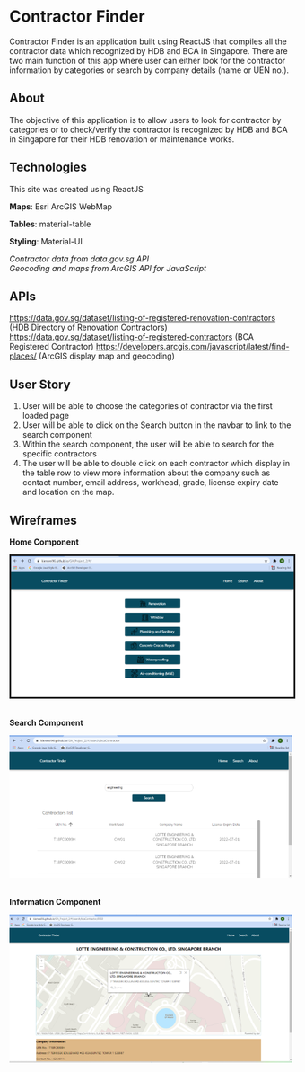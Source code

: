 # Contractor Finder
Contractor Finder is an application built using ReactJS that compiles all the contractor data which recognized by HDB and BCA in Singapore. There are two main function of this app where user can either look for the contractor information by categories or search by company details (name or UEN no.).

## About
The objective of this application is to allow users to look for contractor by categories or to check/verify the contractor is recognized by HDB and BCA in Singapore for their HDB renovation or maintenance works.

## Technologies
This site was created using ReactJS
 
**Maps**: Esri ArcGIS WebMap

**Tables**: material-table  

**Styling**: Material-UI  


_Contractor data from data.gov.sg API_  
_Geocoding and maps from ArcGIS API for JavaScript_

## APIs
https://data.gov.sg/dataset/listing-of-registered-renovation-contractors (HDB Directory of Renovation Contractors)
https://data.gov.sg/dataset/listing-of-registered-contractors (BCA Registered Contractor)
https://developers.arcgis.com/javascript/latest/find-places/ (ArcGIS display map and geocoding)

## User Story
1) User will be able to choose the categories of contractor via the first loaded page
2) User will be able to click on the Search button in the navbar to link to the search component
3) Within the search component, the user will be able to search for the specific contractors
4) The user will be able to double click on each contractor which display in the table row to view more information about the company such as contact number, email address, workhead, grade, license expiry date and location on the map.

## Wireframes

**Home Component**

<img src="./wireframe/Home.png" style="border:solid">
<br/>
<br/>

**Search Component**

![](wireframe/Search.png)
<br/>
<br/>

**Information Component**

![](wireframe/Information.png)